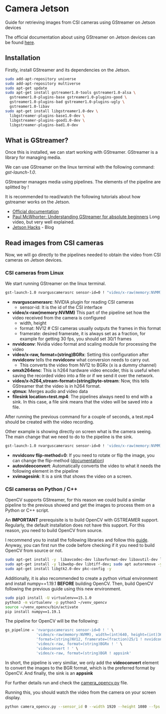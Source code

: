 # Camera Jetson
Guide for retrieving images from CSI cameras using GStreamer on Jetson devices

The official documentation about using GStreamer on Jetson devices can be found [here](https://docs.nvidia.com/jetson/l4t/index.html#page/Tegra%20Linux%20Driver%20Package%20Development%20Guide/accelerated_gstreamer.html). 

## Installation
Firstly, install GStreamer and its dependencies on the Jetson.

```bash
sudo add-apt-repository universe
sudo add-apt-repository multiverse
sudo apt-get update
sudo apt-get install gstreamer1.0-tools gstreamer1.0-alsa \
  gstreamer1.0-plugins-base gstreamer1.0-plugins-good \
  gstreamer1.0-plugins-bad gstreamer1.0-plugins-ugly \
  gstreamer1.0-libav
sudo apt-get install libgstreamer1.0-dev \
  libgstreamer-plugins-base1.0-dev \
  libgstreamer-plugins-good1.0-dev \
  libgstreamer-plugins-bad1.0-dev
```

## What is GStreamer?

Once this is installed, we can start working with GStreamer. GStreamer is a library for managing media. 

We can use GStreamer on the linux terminal with the following command: *gst-launch-1.0*.

GStreamer manages media using pipelines. The elements of the pipeline are splitted by ! 

It is recommended to read/watch the following tutorials about how gstreamer works on the Jetson.
* [Official documentation](https://docs.nvidia.com/jetson/l4t/index.html#page/Tegra%20Linux%20Driver%20Package%20Development%20Guide/accelerated_gstreamer.html)
* [Paul McWhorter: Understanding GStreamer for absolute beginners](https://www.youtube.com/watch?v=_yU1kfcC6rY) Long video, but very well explained.
* [Jetson Hacks](https://www.jetsonhacks.com/2019/04/02/jetson-nano-raspberry-pi-camera/) - Blog

## Read images from CSI cameras
Now, we will go directly to the pipelines needed to obtain the video from CSI cameras on Jetson devices.

### CSI cameras from Linux
We start running GStreamer on the linux terminal.

```bash
gst-launch-1.0 nvarguscamerasrc sensor-id=0 ! "video/x-raw(memory:NVMM), width=(int)640, height=(int)360, format=(string)NV12, framerate=(fraction)25/1" !  nvvidconv ! "video/x-raw, format=(string)BGRx" ! nvvidconv ! omxh264enc ! "video/x-h264,stream-format=(string)byte-stream" ! h264parse ! qtmux ! filesink location=test.mp4 -e
```
* **nvarguscamerasrc**: NVIDIA plugin for reading CSI cameras
  * sensor-id: It is the id of the CSI interface
* **video/x-raw(memory:NVMM)** This part of the pipeline set how the video received from the camera is configured
  * width, height
  * format: NV12 # CSI cameras usually outputs the frames in this format
  * framerate: desired framerate, it is always set as a fraction, for example for getting 30 fps, you should set 30/1 frames
* **nvvidconv**: Nvidia video format and scaling module for processing the video
* **video/x-raw, format=(string)BGRx**: Setting this configuration after **nvvidconv** tells the **nvvidconv** what conversion needs to carry out.
  * This converts the video from NV12 to BGRx (x is a dummy channel)
* **omxh264enc**: This is h264 hardware video encoder, this is useful when saving the recorded video into a file or if we send it over the network.
* **video/x-h264,stream-format=(string)byte-stream**: Now, this tells GStreamer that the video is in h264 format.
* **qtmux**: Merges audio and video data
* **filesink location=test.mp4**: The pipelines always need to end with a sink. In this case, a file sink means that the video will
be saved into a file.
  
After running the previous command for a couple of seconds, a test.mp4 should be created with the video recording.

Other example is showing directly on screen what is the camera seeing. The main change that we need to do to the pipeline is the sink.

```bash
gst-launch-1.0 nvarguscamerasrc sensor-id=0 ! 'video/x-raw(memory:NVMM), width=(int)640, height=(int)360'  ! nvvidconv flip-method=0 ! autovideoconvert ! xvimagesink 
```
* **nvvidconv flip-method=0**: If you need to rotate or flip the image, you can change the flip-method ([documentation](https://docs.nvidia.com/jetson/l4t/index.html#page/Tegra%20Linux%20Driver%20Package%20Development%20Guide/accelerated_gstreamer.html#wwpID0E0VH0HA))
* **autovideoconvert**: Automatically converts the video to what it needs the following element in the pipeline
* **xvimagesink**: It is a sink that shows the video on a screen.

### CSI cameras on Python / C++
OpenCV supports GStreamer, for this reason we could build a similar pipeline to the previous showed and get the images to process them on a Python or C++ script.

An **IMPORTANT** prerequisite is to build OpenCV with GSTREAMER support. Regularly, the default installation does not have this support. For this reason, you need to build OpenCV from source. 

I recommend you to install the following libraries and follow this [guide](https://galaktyk.medium.com/how-to-build-opencv-with-gstreamer-b11668fa09c). Anyway, you can first run the code before checking if it you need to build OpenCV from source or not.

```bash
sudo apt-get install -y  libavcodec-dev libavformat-dev libavutil-dev libswscale-dev libjpeg-dev libavresample-dev; sudo apt autoremove -y 
sudo apt-get install -y libwebp-dev libtiff-dev; sudo apt autoremove -y
sudo apt-get install libgtk2.0-dev pkc-config -y
```
Additionally, it is also recommended to create a python virtual environment and install numpy==1.19.1 **BEFORE** building OpenCV. Then, build OpenCV following the previous guide using this new environment.
```bash
sudo pip3 install -U virtualenv==15.1.0
python3 -m virtualenv -p python3 ~/venv_opencv
source ~/venv_opencv/bin/activate
pip install numpy==1.19.1
```

The pipeline for OpenCV will be the following:
```python
gs_pipeline = 'nvarguscamerasrc sensor-id=0 ! ' \
              'video/x-raw(memory:NVMM), width=(int)640, height=(int)360,' \
              'format=(string)NV12, framerate=(fraction)25/1 ! nvvidconv ! ' \
              'video/x-raw, format=(string)BGRx ! ' \
              'videoconvert ! ' \
              'video/x-raw, format=(string)BGR ! appsink'
```

In short, the pipeline is very similiar, we only add the **videoconvert** element to convert the images to the BGR format, which is the preferred format by OpenCV. 
And finally, the sink is an **appsink**

For further details run and check the [camera_opencv.py](camera_opencv.py) file.

Running this, you should watch the video from the camera on your screen display.

```bash
python camera_opencv.py --sensor_id 0 --width 1920 --height 1080 --fps 25
```
